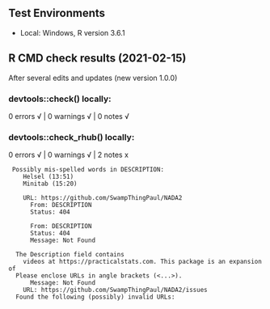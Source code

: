 ## Test Environments

* Local: Windows, R version 3.6.1

## R CMD check results (2021-02-15)
After several edits and updates (new version 1.0.0)

### devtools::check() locally:
0 errors √ | 0 warnings √ | 0 notes √


### devtools::check_rhub() locally:
0 errors √ | 0 warnings √ | 2 notes x

```
 Possibly mis-spelled words in DESCRIPTION:
    Helsel (13:51)
    Minitab (15:20)
  
    URL: https://github.com/SwampThingPaul/NADA2
      From: DESCRIPTION
      Status: 404
  
      From: DESCRIPTION
      Status: 404
      Message: Not Found
  
  The Description field contains
    videos at https://practicalstats.com. This package is an expansion of
  Please enclose URLs in angle brackets (<...>).
      Message: Not Found
    URL: https://github.com/SwampThingPaul/NADA2/issues
  Found the following (possibly) invalid URLs:
```

